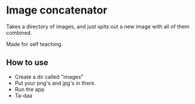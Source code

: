 # Image concatenator

Takes a directory of images, and just spits out a new image with all of them combined.

Made for self teaching.

## How to use

- Create a dir called "images"
- Put your png's and jpg's in there.
- Run the app
- Ta-daa
